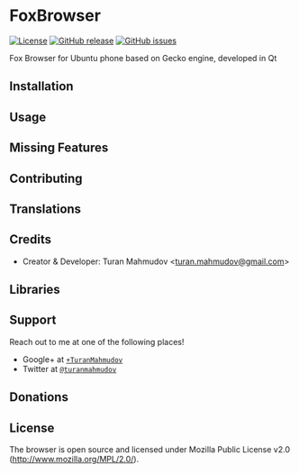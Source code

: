 # FoxBrowser
[![License](https://img.shields.io/badge/license-MPLv2-blue.svg)](https://www.mozilla.org/en-US/MPL/2.0/)
[![GitHub release](https://img.shields.io/github/release/turanmahmudov/FoxBrowser.svg)](https://github.com/turanmahmudov/FoxBrowser)
[![GitHub issues](https://img.shields.io/github/issues/turanmahmudov/FoxBrowser.svg)](https://github.com/turanmahmudov/FoxBrowser/issues)

Fox Browser for Ubuntu phone based on Gecko engine, developed in Qt

## Installation

## Usage

## Missing Features

## Contributing

## Translations

## Credits
- Creator & Developer: Turan Mahmudov <[turan.mahmudov@gmail.com](mailto:turan.mahmudov@gmail.com)>

## Libraries

## Support
Reach out to me at one of the following places!

- Google+ at <a href="https://plus.google.com/+TuranMahmudov" target="_blank">`+TuranMahmudov`</a>
- Twitter at <a href="http://twitter.com/turanmahmudov" target="_blank">`@turanmahmudov`</a>

## Donations

## License
The browser is open source and licensed under Mozilla Public License v2.0 (http://www.mozilla.org/MPL/2.0/).
